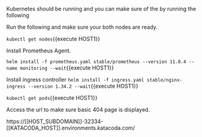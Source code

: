 
Kubernetes should be running and you can make sure of the by running the following

Run the following and make sure your both nodes are ready.

`kubectl get nodes`{{execute HOST1}}


Install Prometheus Agent.

`helm install -f prometheus.yaml stable/prometheus --version 11.0.4 --name monitoring --wait`{{execute HOST1}}


Install ingress controller
`helm install -f ingress.yaml stable/nginx-ingress --version 1.34.2 --wait`{{execute HOST1}}

`kubectl get pods`{{execute HOST1}}

Access the url to make sure basic 404 page is displayed.

https://[[HOST_SUBDOMAIN]]-32334-[[KATACODA_HOST]].environments.katacoda.com/
